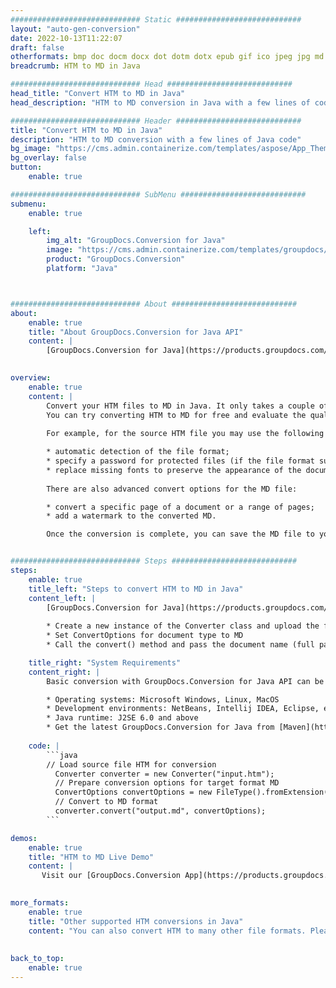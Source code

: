 ```yaml
---
############################# Static ############################
layout: "auto-gen-conversion"
date: 2022-10-13T11:22:07
draft: false
otherformats: bmp doc docm docx dot dotm dotx epub gif ico jpeg jpg md odt ott pdf png psd rtf tex tif tiff txt xps
breadcrumb: HTM to MD in Java

############################# Head ############################
head_title: "Convert HTM to MD in Java"
head_description: "HTM to MD conversion in Java with a few lines of code. Convert over 160 file formats using the GroupDocs document conversion API for Java"

############################# Header ############################
title: "Convert HTM to MD in Java"
description: "HTM to MD conversion with a few lines of Java code"
bg_image: "https://cms.admin.containerize.com/templates/aspose/App_Themes/V3/images/bg/header1.png"
bg_overlay: false
button:
    enable: true

############################# SubMenu ############################
submenu:
    enable: true

    left:
        img_alt: "GroupDocs.Conversion for Java"
        image: "https://cms.admin.containerize.com/templates/groupdocs/images/product-logos/90x90-noborder/groupdocs-conversion-java.png"
        product: "GroupDocs.Conversion"
        platform: "Java"



############################# About ############################
about:
    enable: true
    title: "About GroupDocs.Conversion for Java API"
    content: |
        [GroupDocs.Conversion for Java](https://products.groupdocs.com/conversion/java/) is an advanced file format conversion API for converting between popular image and document formats such as Microsoft Office, OpenDocument, PDF, HTML, email, CAD. and much more with just a few lines of code. The native API automatically detects the formats of the original documents and offers many options for customizing the converted documents. Along with the function of extracting information from a document, it also supports caching of the conversion results to the local disk by default. However, any type of cache storage can be supported by implementing the appropriate interfaces - Amazon S3, Dropbox, Google Drive, Windows Azure, Reddis, or any others.
    

overview:
    enable: true
    content: |
        Convert your HTM files to MD in Java. It only takes a couple of lines of Java code on any platform of your choice, such as Windows, Linux, macOS.
        You can try converting HTM to MD for free and evaluate the quality of the conversion results. Along with simple file conversion scripts, you can try more sophisticated options for loading the HTM source file and storing the MD output. 
        
        For example, for the source HTM file you may use the following load options:

        * automatic detection of the file format;
        * specify a password for protected files (if the file format supports it);
        * replace missing fonts to preserve the appearance of the document.
        
        There are also advanced convert options for the MD file:

        * convert a specific page of a document or a range of pages;
        * add a watermark to the converted MD.

        Once the conversion is complete, you can save the MD file to your local file path or to any third party storage such as FTP, Amazon S3, Google Drive, Dropbox etc. Please note - to convert HTM to MD, you do not need to install any additional software, such as MS Office, Open Office, Adobe Acrobat Reader etc.


############################# Steps ############################
steps:
    enable: true
    title_left: "Steps to convert HTM to MD in Java"
    content_left: |
        [GroupDocs.Conversion for Java](https://products.groupdocs.com/conversion/java/) allows developers to easily convert HTM file to MD with a few lines of code.
        
        * Create a new instance of the Converter class and upload the file HTM with the full path
        * Set ConvertOptions for document type to MD
        * Call the convert() method and pass the document name (full path) and format (MD) as a parameter

    title_right: "System Requirements"
    content_right: |
        Basic conversion with GroupDocs.Conversion for Java API can be done with just a few lines of code. Our APIs are supported on all major platforms and operating systems. Before executing the code below, make sure you have the following prerequisites installed on your system.

        * Operating systems: Microsoft Windows, Linux, MacOS
        * Development environments: NetBeans, Intellij IDEA, Eclipse, etc.
        * Java runtime: J2SE 6.0 and above
        * Get the latest GroupDocs.Conversion for Java from [Maven](https://repository.groupdocs.com/webapp/#/artifacts/browse/tree/General/repo/com/groupdocs/groupdocs-conversion)
         
    code: |
        ```java    
        // Load source file HTM for conversion
          Converter converter = new Converter("input.htm");
          // Prepare conversion options for target format MD
          ConvertOptions convertOptions = new FileType().fromExtension("md").getConvertOptions();
          // Convert to MD format
          converter.convert("output.md", convertOptions);
        ```

demos:
    enable: true
    title: "HTM to MD Live Demo"
    content: |
       Visit our [GroupDocs.Conversion App](https://products.groupdocs.app/conversion/family) website and try HTM to MD conversion now. The free demo has the following benefits
          

more_formats:
    enable: true
    title: "Other supported HTM conversions in Java"
    content: "You can also convert HTM to many other file formats. Please see the list below."
       
       
back_to_top:
    enable: true
---
```

